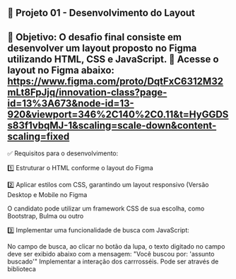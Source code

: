 🚀 Projeto 01 -  Desenvolvimento do Layout
------------------------------------------------
📝 Objetivo:
O desafio final consiste em desenvolver um layout proposto no Figma utilizando HTML, CSS e JavaScript.
🔗 Acesse o layout no Figma abaixo:
https://www.figma.com/proto/DqtFxC6312M32mLt8FpJjq/innovation-class?page-id=13%3A673&node-id=13-920&viewport=346%2C140%2C0.11&t=HyGGDSs83f1vbqMJ-1&scaling=scale-down&content-scaling=fixed
------------------------------------------------
✅ Requisitos para o desenvolvimento:

1️⃣ Estruturar o HTML conforme o layout do Figma

2️⃣ Aplicar estilos com CSS, garantindo um layout responsivo (Versão Desktop e Mobile no Figma

O candidato pode utilizar um framework CSS de sua escolha, como Bootstrap, Bulma ou outro

3️⃣ Implementar uma funcionalidade de busca com JavaScript:

No campo de busca, ao clicar no botão da lupa, o texto digitado no campo deve ser exibido abaixo com a mensagem:
"Você buscou por: 'assunto buscado'"
Implementar a interação dos carrrosséis. Pode ser através de biblioteca
